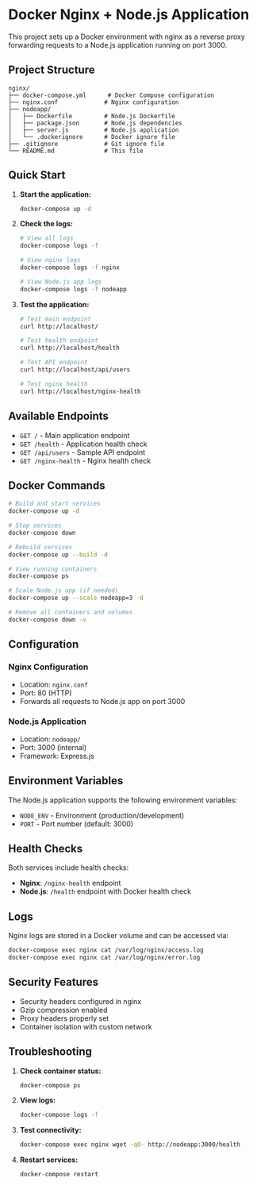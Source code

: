# Docker Nginx + Node.js Application

This project sets up a Docker environment with nginx as a reverse proxy forwarding requests to a Node.js application running on port 3000.

## Project Structure

```
nginx/
├── docker-compose.yml      # Docker Compose configuration
├── nginx.conf             # Nginx configuration
├── nodeapp/
│   ├── Dockerfile         # Node.js Dockerfile
│   ├── package.json       # Node.js dependencies
│   ├── server.js          # Node.js application
│   └── .dockerignore      # Docker ignore file
├── .gitignore             # Git ignore file
└── README.md              # This file
```

## Quick Start

1. **Start the application:**
   ```bash
   docker-compose up -d
   ```

2. **Check the logs:**
   ```bash
   # View all logs
   docker-compose logs -f
   
   # View nginx logs
   docker-compose logs -f nginx
   
   # View Node.js app logs
   docker-compose logs -f nodeapp
   ```

3. **Test the application:**
   ```bash
   # Test main endpoint
   curl http://localhost/
   
   # Test health endpoint
   curl http://localhost/health
   
   # Test API endpoint
   curl http://localhost/api/users
   
   # Test nginx health
   curl http://localhost/nginx-health
   ```

## Available Endpoints

- `GET /` - Main application endpoint
- `GET /health` - Application health check
- `GET /api/users` - Sample API endpoint
- `GET /nginx-health` - Nginx health check

## Docker Commands

```bash
# Build and start services
docker-compose up -d

# Stop services
docker-compose down

# Rebuild services
docker-compose up --build -d

# View running containers
docker-compose ps

# Scale Node.js app (if needed)
docker-compose up --scale nodeapp=3 -d

# Remove all containers and volumes
docker-compose down -v
```

## Configuration

### Nginx Configuration
- Location: `nginx.conf`
- Port: 80 (HTTP)
- Forwards all requests to Node.js app on port 3000

### Node.js Application
- Location: `nodeapp/`
- Port: 3000 (internal)
- Framework: Express.js

## Environment Variables

The Node.js application supports the following environment variables:

- `NODE_ENV` - Environment (production/development)
- `PORT` - Port number (default: 3000)

## Health Checks

Both services include health checks:
- **Nginx**: `/nginx-health` endpoint
- **Node.js**: `/health` endpoint with Docker health check

## Logs

Nginx logs are stored in a Docker volume and can be accessed via:
```bash
docker-compose exec nginx cat /var/log/nginx/access.log
docker-compose exec nginx cat /var/log/nginx/error.log
```

## Security Features

- Security headers configured in nginx
- Gzip compression enabled
- Proxy headers properly set
- Container isolation with custom network

## Troubleshooting

1. **Check container status:**
   ```bash
   docker-compose ps
   ```

2. **View logs:**
   ```bash
   docker-compose logs -f
   ```

3. **Test connectivity:**
   ```bash
   docker-compose exec nginx wget -qO- http://nodeapp:3000/health
   ```

4. **Restart services:**
   ```bash
   docker-compose restart
   ```
